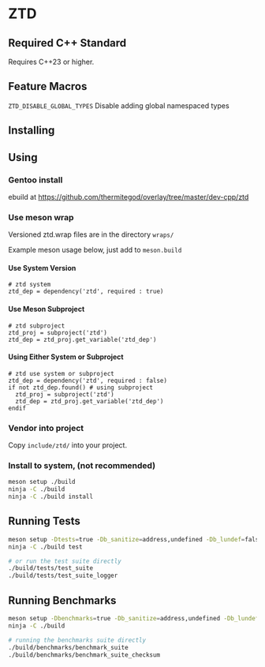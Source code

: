 # ZTD

## Required C++ Standard

Requires C++23 or higher.

## Feature Macros

``` ZTD_DISABLE_GLOBAL_TYPES ``` Disable adding global namespaced types

## Installing

## Using

### Gentoo install

ebuild at
<https://github.com/thermitegod/overlay/tree/master/dev-cpp/ztd>

### Use meson wrap

Versioned ztd.wrap files are in the directory ```wraps/```

Example meson usage below, just add to ```meson.build```

#### Use System Version

```meson
# ztd system
ztd_dep = dependency('ztd', required : true)
```

#### Use Meson Subproject

```meson
# ztd subproject
ztd_proj = subproject('ztd')
ztd_dep = ztd_proj.get_variable('ztd_dep')
```

#### Using Either System or Subproject

```meson
# ztd use system or subproject
ztd_dep = dependency('ztd', required : false)
if not ztd_dep.found() # using subproject
  ztd_proj = subproject('ztd')
  ztd_dep = ztd_proj.get_variable('ztd_dep')
endif
```

### Vendor into project

Copy ```include/ztd/``` into your project.

### Install to system, (not recommended)

```sh
meson setup ./build
ninja -C ./build
ninja -C ./build install
```

## Running Tests

```sh
meson setup -Dtests=true -Db_sanitize=address,undefined -Db_lundef=false ./build
ninja -C ./build test

# or run the test suite directly
./build/tests/test_suite
./build/tests/test_suite_logger
```

## Running Benchmarks

```sh
meson setup -Dbenchmarks=true -Db_sanitize=address,undefined -Db_lundef=false ./build
ninja -C ./build

# running the benchmarks suite directly
./build/benchmarks/benchmark_suite
./build/benchmarks/benchmark_suite_checksum
```

